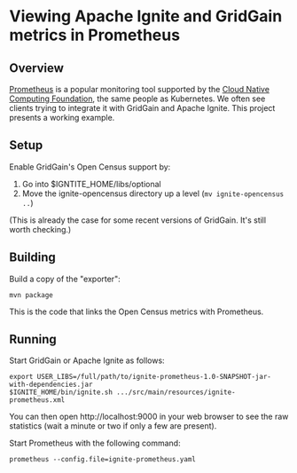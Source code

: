 # Viewing Apache Ignite and GridGain metrics in Prometheus
## Overview

[Prometheus](https://prometheus.io/) is a popular monitoring tool supported
by the [Cloud Native Computing Foundation](https://www.cncf.io/), the same
people as Kubernetes. We often see clients trying to integrate it with
GridGain and Apache Ignite. This project presents a working example.

## Setup

Enable GridGain's Open Census support by:

1. Go into $IGNTITE_HOME/libs/optional
2. Move the ignite-opencensus directory up a level (`mv ignite-opencensus ..`)

(This is already the case for some recent versions of GridGain. It's still
worth checking.)

## Building

Build a copy of the "exporter":

```shell
mvn package
```

This is the code that links the Open Census metrics with Prometheus.

## Running

Start GridGain or Apache Ignite as follows:

```shell
export USER_LIBS=/full/path/to/ignite-prometheus-1.0-SNAPSHOT-jar-with-dependencies.jar
$IGNITE_HOME/bin/ignite.sh .../src/main/resources/ignite-prometheus.xml
```

You can then open http://localhost:9000 in your web browser to see the raw
statistics (wait a minute or two if only a few are present).

Start Prometheus with the following command:

```shell
prometheus --config.file=ignite-prometheus.yaml
```
